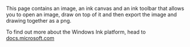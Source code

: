﻿This page contains an image, an ink canvas and an ink toolbar that allows you to open an image, draw on top of it and then export the image and drawing together as a png.
 
To find out more about the Windows Ink platform, head to [docs.microsoft.com](https://docs.microsoft.com//windows/uwp/design/input/pen-and-stylus-interactions)